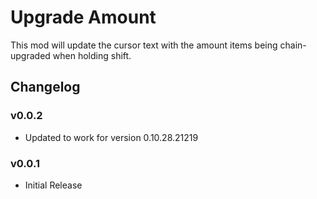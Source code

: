 # Upgrade Amount
This mod will update the cursor text with the amount items being chain-upgraded when holding shift.

## Changelog

### v0.0.2
* Updated to work for version 0.10.28.21219

### v0.0.1
* Initial Release
